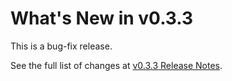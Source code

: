 # What's New in v0.3.3

This is a bug-fix release.

See the full list of changes at [v0.3.3 Release Notes](https://github.com/yuce/pyswip/releases/tag/v0.3.3).

